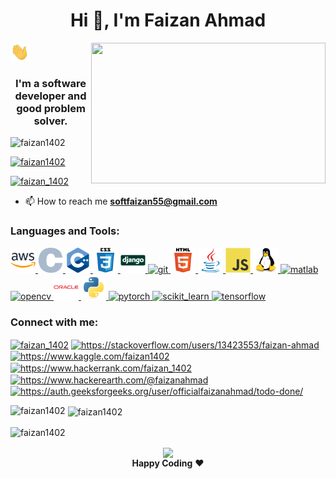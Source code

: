 <h1 align="center">Hi 👋, I'm Faizan Ahmad</h1>
 <img src="https://raw.githubusercontent.com/ABSphreak/ABSphreak/master/gifs/Hi.gif" width="30px"></h2>
<img align="right" src="https://www.mygo.ge/uploads/blog/1584023795.jpg" height='225' width='375'/> 


<h3 align="center">I'm a software developer and good problem solver.</h3>

<p align="left"> <img src="https://komarev.com/ghpvc/?username=faizan1402&label=Profile%20views&color=0e75b6&style=flat" alt="faizan1402" /> </p>

<p align="left"> <a href="https://github.com/ryo-ma/github-profile-trophy"><img src="https://github-profile-trophy.vercel.app/?username=faizan1402" alt="faizan1402" /></a> </p>

<p align="left"> <a href="https://twitter.com/faizan_1402" target="blank"><img src="https://img.shields.io/twitter/follow/faizan_1402?logo=twitter&style=for-the-badge" alt="faizan_1402" /></a> </p>

- 📫 How to reach me **softfaizan55@gmail.com**


<h3 align="left">Languages and Tools:</h3>
<p align="left"> <a href="https://aws.amazon.com" target="_blank"> <img src="https://raw.githubusercontent.com/devicons/devicon/master/icons/amazonwebservices/amazonwebservices-original-wordmark.svg" alt="aws" width="40" height="40"/> </a> <a href="https://www.cprogramming.com/" target="_blank"> <img src="https://raw.githubusercontent.com/devicons/devicon/master/icons/c/c-original.svg" alt="c" width="40" height="40"/> </a> <a href="https://www.w3schools.com/cpp/" target="_blank"> <img src="https://raw.githubusercontent.com/devicons/devicon/master/icons/cplusplus/cplusplus-original.svg" alt="cplusplus" width="40" height="40"/> </a> <a href="https://www.w3schools.com/css/" target="_blank"> <img src="https://raw.githubusercontent.com/devicons/devicon/master/icons/css3/css3-original-wordmark.svg" alt="css3" width="40" height="40"/> </a> <a href="https://www.djangoproject.com/" target="_blank"> <img src="https://raw.githubusercontent.com/devicons/devicon/master/icons/django/django-original.svg" alt="django" width="40" height="40"/> </a> <a href="https://git-scm.com/" target="_blank"> <img src="https://www.vectorlogo.zone/logos/git-scm/git-scm-icon.svg" alt="git" width="40" height="40"/> </a> <a href="https://www.w3.org/html/" target="_blank"> <img src="https://raw.githubusercontent.com/devicons/devicon/master/icons/html5/html5-original-wordmark.svg" alt="html5" width="40" height="40"/> </a> <a href="https://www.java.com" target="_blank"> <img src="https://raw.githubusercontent.com/devicons/devicon/master/icons/java/java-original.svg" alt="java" width="40" height="40"/> </a> <a href="https://developer.mozilla.org/en-US/docs/Web/JavaScript" target="_blank"> <img src="https://raw.githubusercontent.com/devicons/devicon/master/icons/javascript/javascript-original.svg" alt="javascript" width="40" height="40"/> </a> <a href="https://www.linux.org/" target="_blank"> <img src="https://raw.githubusercontent.com/devicons/devicon/master/icons/linux/linux-original.svg" alt="linux" width="40" height="40"/> </a> <a href="https://www.mathworks.com/" target="_blank"> <img src="https://raw.githubusercontent.com/simple-icons/simple-icons/master/icons/mathworks.svg" alt="matlab" width="40" height="40"/> </a> <a href="https://opencv.org/" target="_blank"> <img src="https://www.vectorlogo.zone/logos/opencv/opencv-icon.svg" alt="opencv" width="40" height="40"/> </a> <a href="https://www.oracle.com/" target="_blank"> <img src="https://raw.githubusercontent.com/devicons/devicon/master/icons/oracle/oracle-original.svg" alt="oracle" width="40" height="40"/> </a> <a href="https://www.python.org" target="_blank"> <img src="https://raw.githubusercontent.com/devicons/devicon/master/icons/python/python-original.svg" alt="python" width="40" height="40"/> </a> <a href="https://pytorch.org/" target="_blank"> <img src="https://www.vectorlogo.zone/logos/pytorch/pytorch-icon.svg" alt="pytorch" width="40" height="40"/> </a> <a href="https://scikit-learn.org/" target="_blank"> <img src="https://upload.wikimedia.org/wikipedia/commons/0/05/Scikit_learn_logo_small.svg" alt="scikit_learn" width="40" height="40"/> </a> <a href="https://www.tensorflow.org" target="_blank"> <img src="https://www.vectorlogo.zone/logos/tensorflow/tensorflow-icon.svg" alt="tensorflow" width="40" height="40"/> </a> </p>

<h3 align="left">Connect with me:</h3>
<p align="left">
<a href="https://twitter.com/faizan_1402" target="blank"><img align="center" src="https://cdn.jsdelivr.net/npm/simple-icons@3.0.1/icons/twitter.svg" alt="faizan_1402" height="30" width="40" /></a>
<a href="https://stackoverflow.com/users/https://stackoverflow.com/users/13423553/faizan-ahmad" target="blank"><img align="center" src="https://cdn.jsdelivr.net/npm/simple-icons@3.0.1/icons/stackoverflow.svg" alt="https://stackoverflow.com/users/13423553/faizan-ahmad" height="30" width="40" /></a>
<a href="https://kaggle.com/https://www.kaggle.com/faizan1402" target="blank"><img align="center" src="https://cdn.jsdelivr.net/npm/simple-icons@3.0.1/icons/kaggle.svg" alt="https://www.kaggle.com/faizan1402" height="30" width="40" /></a>
<a href="https://www.hackerrank.com/https://www.hackerrank.com/faizan_1402" target="blank"><img align="center" src="https://cdn.jsdelivr.net/npm/simple-icons@3.0.1/icons/hackerrank.svg" alt="https://www.hackerrank.com/faizan_1402" height="30" width="40" /></a>
<a href="https://www.hackerearth.com/https://www.hackerearth.com/@faizanahmad" target="blank"><img align="center" src="https://cdn.jsdelivr.net/npm/simple-icons@3.0.1/icons/hackerearth.svg" alt="https://www.hackerearth.com/@faizanahmad" height="30" width="40" /></a>
<a href="https://auth.geeksforgeeks.org/user/https://auth.geeksforgeeks.org/user/officialfaizanahmad/todo-done/" target="blank"><img align="center" src="https://cdn.jsdelivr.net/npm/simple-icons@3.0.1/icons/geeksforgeeks.svg" alt="https://auth.geeksforgeeks.org/user/officialfaizanahmad/todo-done/" height="30" width="40" /></a>
</p>


<p><img align="left" src="https://github-readme-stats.vercel.app/api/top-langs?username=faizan1402&show_icons=true&locale=en&layout=compact" alt="faizan1402" /></p>

<p>&nbsp;<img align="center" src="https://github-readme-stats.vercel.app/api?username=faizan1402&show_icons=true&locale=en" alt="faizan1402" /></p>

<p><img align="center" src="https://github-readme-streak-stats.herokuapp.com/?user=faizan1402&" alt="faizan1402" /></p>

<div>
 <p align="center">
  <img align="center" width="150px" src="https://user-images.githubusercontent.com/49686277/108319748-47b8c500-71db-11eb-89b5-d38b769731e1.PNG">
  <br>
  <strong>Happy Coding</strong> ❤️
 </p> 
</div>



